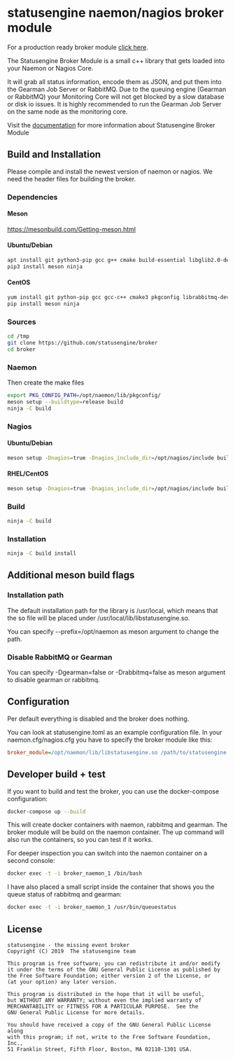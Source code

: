 # statusengine naemon/nagios broker module

For a production ready broker module [click here](https://github.com/statusengine/module).

The Statusengine Broker Module is a small c++ library that gets loaded into your Naemon or Nagios Core.

It will grab all status information, encode them as JSON, and put them into the Gearman Job Server or RabbitMQ. Due to the queuing engine (Gearman or RabbitMQ) your Monitoring Core will not get blocked by a slow database or disk io issues. It is highly recommended to run the Gearman Job Server on the same node as the monitoring core.

Visit the [documentation](https://statusengine.org/) for more information about Statusengine Broker Module

## Build and Installation

Please compile and install the newest version of naemon or nagios. We need the header files for building the broker.

### Dependencies
#### Meson
https://mesonbuild.com/Getting-meson.html

#### Ubuntu/Debian
```bash
apt install git python3-pip gcc g++ cmake build-essential libglib2.0-dev libgearman-dev uuid-dev libuchardet-dev libjson-c-dev pkg-config libssl-dev librabbitmq-dev
pip3 install meson ninja
```
#### CentOS
```bash
yum install git python-pip gcc gcc-c++ cmake3 pkgconfig librabbitmq-devel libgearman-devel libuchardet-devel json-c-devel openssl-devel glib2-devel
pip install meson ninja
```

### Sources

```bash
cd /tmp
git clone https://github.com/statusengine/broker
cd broker
```

### Naemon

Then create the make files
```bash
export PKG_CONFIG_PATH=/opt/naemon/lib/pkgconfig/
meson setup --buildtype=release build
ninja -C build
```

### Nagios

#### Ubuntu/Debian
```bash
meson setup -Dnagios=true -Dnagios_include_dir=/opt/nagios/include build
```

#### RHEL/CentOS
```bash
meson setup -Dnagios=true -Dnagios_include_dir=/opt/nagios/include build
```

### Build

```bash
ninja -C build
```

### Installation

```bash
ninja -C build install
```

## Additional meson build flags

### Installation path

The default installation path for the library is /usr/local, which means that the so file will be placed under /usr/local/lib/libstatusengine.so.

You can specify --prefix=/opt/naemon as meson argument to change the path.

### Disable RabbitMQ or Gearman

You can specify -Dgearman=false or -Drabbitmq=false as meson argument to disable gearman or rabbitmq.


## Configuration

Per default everything is disabled and the broker does nothing.

You can look at statusengine.toml as an example configuration file. In your naemon.cfg/nagios.cfg you have to specify the
broker module like this:
```ini
broker_module=/opt/naemon/lib/libstatusengine.so /path/to/statusengine.toml
```

## Developer build + test

If you want to build and test the broker, you can use the docker-compose configuration:
```bash
docker-compose up --build
```

This will create docker containers with naemon, rabbitmq and gearman. The broker module will be build on the naemon container. The up command will also run the containers, so you can test if it works.

For deeper inspection you can switch into the naemon container on a second console:
```bash
docker exec -t -i broker_naemon_1 /bin/bash
```

I have also placed a small script inside the container that shows you the queue status of rabbitmq and gearman:
```bash
docker exec -t -i broker_naemon_1 /usr/bin/queuestatus
```

## License

    statusengine - the missing event broker
    Copyright (C) 2019  The statusengine team

    This program is free software; you can redistribute it and/or modify
    it under the terms of the GNU General Public License as published by
    the Free Software Foundation; either version 2 of the License, or
    (at your option) any later version.

    This program is distributed in the hope that it will be useful,
    but WITHOUT ANY WARRANTY; without even the implied warranty of
    MERCHANTABILITY or FITNESS FOR A PARTICULAR PURPOSE.  See the
    GNU General Public License for more details.

    You should have received a copy of the GNU General Public License along
    with this program; if not, write to the Free Software Foundation, Inc.,
    51 Franklin Street, Fifth Floor, Boston, MA 02110-1301 USA.
